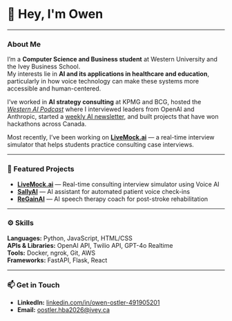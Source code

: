# 👋 Hey, I'm Owen

---

### About Me
I’m a **Computer Science and Business student** at Western University and the Ivey Business School.  
My interests lie in **AI and its applications in healthcare and education**, particularly in how voice technology can make these systems more accessible and human-centered.  

I’ve worked in **AI strategy consulting** at KPMG and BCG, hosted the *[Western AI Podcast](https://open.spotify.com/show/4CJ9QR7v3UjkKrpTZFVjS6)* where I interviewed leaders from OpenAI and Anthropic, started a [weekly AI newsletter](https://aiweeklybriefing.substack.com), and built projects that have won hackathons across Canada.  

Most recently, I’ve been working on **[LiveMock.ai](https://livemock.ai/)** — a real-time interview simulator that helps students practice consulting case interviews.  

---

### 🚀 Featured Projects
- **[LiveMock.ai](https://livemock.ai/)** — Real-time consulting interview simulator using Voice AI  
- **[SallyAI](https://github.com/oostler/SallyAI-York-Hack-Winner)** — AI assistant for automated patient voice check-ins  
- **[ReGainAI](https://github.com/oostler/ReGainAI-U-of-T-Hack-Winner)** — AI speech therapy coach for post-stroke rehabilitation  
---

### ⚙️ Skills

**Languages:** Python, JavaScript, HTML/CSS  
**APIs & Libraries:** OpenAI API, Twilio API, GPT-4o Realtime  
**Tools:** Docker, ngrok, Git, AWS  
**Frameworks:** FastAPI, Flask, React  

---

### 📫 Get in Touch
- **LinkedIn:** [linkedin.com/in/owen-ostler-491905201](https://www.linkedin.com/in/owen-ostler-491905201/)  
- **Email:** oostler.hba2026@ivey.ca
